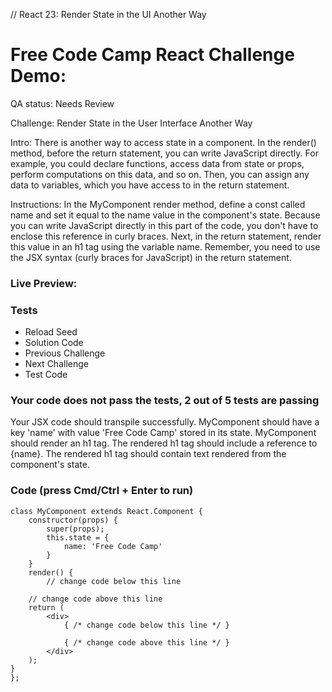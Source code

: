 // React 23: Render State in the UI Another Way

# Free Code Camp React Challenge Demo: 
QA status: Needs Review

Challenge: Render State in the User Interface Another Way

Intro: There is another way to access state in a component. In the render() method, before the return statement, you can write JavaScript directly. For example, you could declare functions, access data from state or props, perform computations on this data, and so on. Then, you can assign any data to variables, which you have access to in the return statement.

Instructions: In the MyComponent render method, define a const called name and set it equal to the name value in the component's state. Because you can write JavaScript directly in this part of the code, you don't have to enclose this reference in curly braces. Next, in the return statement, render this value in an h1 tag using the variable name. Remember, you need to use the JSX syntax (curly braces for JavaScript) in the return statement.

### Live Preview:



### Tests

* Reload Seed
* Solution Code
* Previous Challenge
* Next Challenge
* Test Code

### Your code does not pass the tests, 2 out of 5 tests are passing
Your JSX code should transpile successfully.
MyComponent should have a key 'name' with value 'Free Code Camp' stored in its state.
MyComponent should render an h1 tag.
The rendered h1 tag should include a reference to {name}.
The rendered h1 tag should contain text rendered from the component's state.


### Code (press Cmd/Ctrl + Enter to run)

    class MyComponent extends React.Component {
        constructor(props) {
            super(props);
            this.state = {
                name: 'Free Code Camp'
            }
        }
        render() {
            // change code below this line

        // change code above this line
        return (
            <div>
                { /* change code below this line */ }

                { /* change code above this line */ }
            </div>
        );
    }
    };